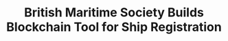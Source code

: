 ---
layout: post
title: British Maritime Society Builds Blockchain Tool for Ship Registration
image: coindesk
category: news
link: https://www.coindesk.com/british-maritime-society-builds-blockchain-tool-for-ship-registration/
headline: British maritime classification society Lloyd's Register has developed a prototype blockchain platform aimed to enable more efficient shipping registration, the organization announced Tuesday. The not-for-profit, which is already looking at using blockchain to improve the safety and security of critical shipping infrastructure and individuals in the industry, is now working to speed up the process of registering vessels using the nascent technology, according to a press release.
---